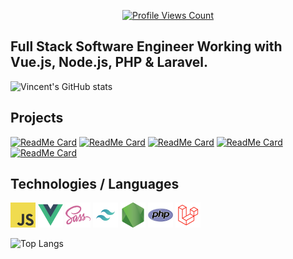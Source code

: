 <a href="https://github.com/slow">
  <p align="center">
    <img src="https://komarev.com/ghpvc/?username=vinceg" alt="Profile Views Count">
  </p>
</a>

## Full Stack Software Engineer Working with Vue.js, Node.js, PHP & Laravel.


![Vincent's GitHub stats](https://github-readme-stats.vercel.app/api?username=vinceg&show_icons=true&count_private=true&theme=vue-dark)

## Projects

[![ReadMe Card](https://github-readme-stats.vercel.app/api/pin/?username=vinceg&repo=vue-web-cam&theme=vue-dark)](https://github.com/VinceG/vue-web-cam)
[![ReadMe Card](https://github-readme-stats.vercel.app/api/pin/?username=vinceg&repo=vue-click-away&theme=vue-dark)](https://github.com/VinceG/vue-click-away)
[![ReadMe Card](https://github-readme-stats.vercel.app/api/pin/?username=vinceg&repo=twitter-bootstrap-wizard&theme=vue-dark)](https://github.com/VinceG/twitter-bootstrap-wizard)
[![ReadMe Card](https://github-readme-stats.vercel.app/api/pin/?username=vinceg&repo=Bootstrap-Admin-Theme&theme=vue-dark)](https://github.com/VinceG/Bootstrap-Admin-Theme)
[![ReadMe Card](https://github-readme-stats.vercel.app/api/pin/?username=vinceg&repo=USPS-php-api&theme=vue-dark)](https://github.com/VinceG/USPS-php-api)

## Technologies / Languages

<code><img height="40" src="https://raw.githubusercontent.com/github/explore/80688e429a7d4ef2fca1e82350fe8e3517d3494d/topics/javascript/javascript.png"></code>
<code><img height="40" src="https://raw.githubusercontent.com/github/explore/80688e429a7d4ef2fca1e82350fe8e3517d3494d/topics/vue/vue.png"></code>
<code><img height="40" src="https://raw.githubusercontent.com/github/explore/80688e429a7d4ef2fca1e82350fe8e3517d3494d/topics/sass/sass.png"></code>
<code><img height="40" src="https://raw.githubusercontent.com/github/explore/80688e429a7d4ef2fca1e82350fe8e3517d3494d/topics/tailwind/tailwind.png"></code>
<code><img height="40" src="https://raw.githubusercontent.com/github/explore/80688e429a7d4ef2fca1e82350fe8e3517d3494d/topics/nodejs/nodejs.png"></code>
<code><img height="40" src="https://raw.githubusercontent.com/github/explore/80688e429a7d4ef2fca1e82350fe8e3517d3494d/topics/php/php.png"></code>
<code><img height="40" src="https://raw.githubusercontent.com/github/explore/80688e429a7d4ef2fca1e82350fe8e3517d3494d/topics/laravel/laravel.png"></code>

![Top Langs](https://github-readme-stats.vercel.app/api/top-langs/?username=vinceg&theme=vue-dark&layout=compact)
